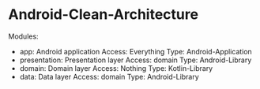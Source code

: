 # Android-Clean-Architecture

Modules:
- app: Android application 
    Access: Everything
    Type: Android-Application
- presentation: Presentation layer
    Access: domain
    Type: Android-Library
- domain: Domain layer
    Access: Nothing
    Type: Kotlin-Library
- data: Data layer
    Access: domain
    Type: Android-Library